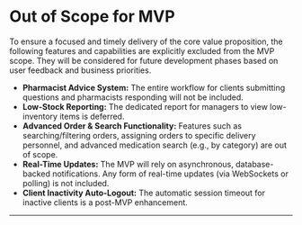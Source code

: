 # Out of Scope for MVP

<!--docs/prd/[title].md-->

To ensure a focused and timely delivery of the core value proposition, the following features and capabilities are explicitly excluded from the MVP scope. They will be considered for future development phases based on user feedback and business priorities.

*   **Pharmacist Advice System:** The entire workflow for clients submitting questions and pharmacists responding will not be included.
*   **Low-Stock Reporting:** The dedicated report for managers to view low-inventory items is deferred.
*   **Advanced Order & Search Functionality:** Features such as searching/filtering orders, assigning orders to specific delivery personnel, and advanced medication search (e.g., by category) are out of scope.
*   **Real-Time Updates:** The MVP will rely on asynchronous, database-backed notifications. Any form of real-time updates (via WebSockets or polling) is not included.
*   **Client Inactivity Auto-Logout:** The automatic session timeout for inactive clients is a post-MVP enhancement.

---
